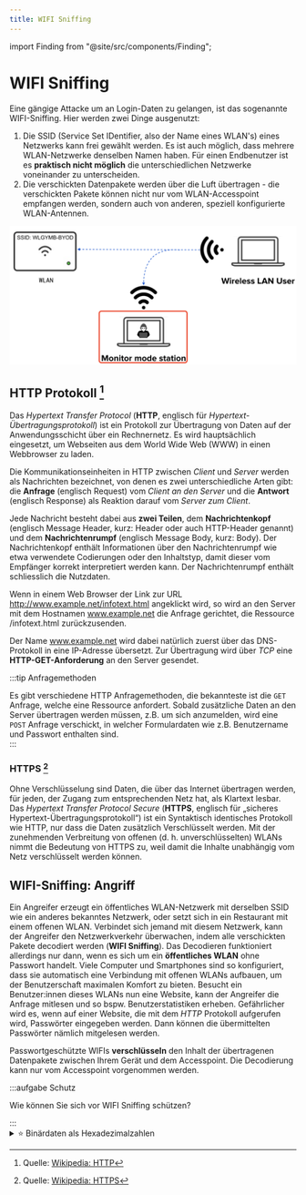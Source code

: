```yaml
---
title: WIFI Sniffing
---
```


import Finding from "@site/src/components/Finding";

# WIFI Sniffing

Eine gängige Attacke um an Login-Daten zu gelangen, ist das sogenannte WIFI-Sniffing. Hier werden zwei Dinge ausgenutzt:

1. Die SSID (Service Set IDentifier, also der Name eines WLAN's) eines Netzwerks kann frei gewählt werden. Es ist auch möglich, dass mehrere WLAN-Netzwerke denselben Namen haben. Für einen Endbenutzer ist es **praktisch nicht möglich** die unterschiedlichen Netzwerke voneinander zu unterscheiden.
2. Die verschickten Datenpakete werden über die Luft übertragen - die verschickten Pakete können nicht nur vom WLAN-Accesspoint empfangen werden, sondern auch von anderen, speziell konfigurierte WLAN-Antennen.

![](images/wifi-monitor-mode.png)

## HTTP Protokoll [^1]

Das _Hypertext Transfer Protocol_ (**HTTP**, englisch für _Hypertext-Übertragungsprotokoll_) ist ein Protokoll zur Übertragung von Daten auf der Anwendungsschicht über ein Rechnernetz. Es wird hauptsächlich eingesetzt, um Webseiten aus dem World Wide Web (WWW) in einen Webbrowser zu laden.

Die Kommunikationseinheiten in HTTP zwischen _Client_ und _Server_ werden als Nachrichten bezeichnet, von denen es zwei unterschiedliche Arten gibt: die **Anfrage** (englisch Request) vom _Client an den Server_ und die **Antwort** (englisch Response) als Reaktion darauf vom _Server zum Client_.

Jede Nachricht besteht dabei aus **zwei Teilen**, dem **Nachrichtenkopf** (englisch Message Header, kurz: Header oder auch HTTP-Header genannt) und dem **Nachrichtenrumpf** (englisch Message Body, kurz: Body). Der Nachrichtenkopf enthält Informationen über den Nachrichtenrumpf wie etwa verwendete Codierungen oder den Inhaltstyp, damit dieser vom Empfänger korrekt interpretiert werden kann. Der Nachrichtenrumpf enthält schliesslich die Nutzdaten.

Wenn in einem Web Browser der Link zur URL http://www.example.net/infotext.html angeklickt wird, so wird an den Server mit dem Hostnamen www.example.net die Anfrage gerichtet, die Ressource /infotext.html zurückzusenden.

Der Name www.example.net wird dabei natürlich zuerst über das DNS-Protokoll in eine IP-Adresse übersetzt. Zur Übertragung wird über _TCP_ eine **HTTP-GET-Anforderung** an den Server gesendet.

:::tip Anfragemethoden

Es gibt verschiedene HTTP Anfragemethoden, die bekannteste ist die `GET` Anfrage, welche eine Ressource anfordert. Sobald zusätzliche Daten an den Server übertragen werden müssen, z.B. um sich anzumelden, wird eine `POST` Anfrage verschickt, in welcher Formulardaten wie z.B. Benutzername und Passwort enthalten sind.  
:::

### HTTPS [^2]

Ohne Verschlüsselung sind Daten, die über das Internet übertragen werden, für jeden, der Zugang zum entsprechenden Netz hat, als Klartext lesbar. Das _Hypertext Transfer Protocol Secure_ (**HTTPS**, englisch für „sicheres Hypertext-Übertragungsprotokoll“) ist ein Syntaktisch identisches Protokoll wie HTTP, nur dass die Daten zusätzlich Verschlüsselt werden. Mit der zunehmenden Verbreitung von offenen (d. h. unverschlüsselten) WLANs nimmt die Bedeutung von HTTPS zu, weil damit die Inhalte unabhängig vom Netz verschlüsselt werden können.

## WIFI-Sniffing: Angriff

Ein Angreifer erzeugt ein öffentliches WLAN-Netzwerk mit derselben SSID wie ein anderes bekanntes Netzwerk, oder setzt sich in ein Restaurant mit einem offenen WLAN. Verbindet sich jemand mit diesem Netzwerk, kann der Angreifer den Netzwerkverkehr überwachen, indem alle verschickten Pakete decodiert werden (**WIFI Sniffing**). Das Decodieren funktioniert allerdings nur dann, wenn es sich um ein **öffentliches WLAN** ohne Passwort handelt. Viele Computer und Smartphones sind so konfiguriert, dass sie automatisch eine Verbindung mit offenen WLANs aufbauen, um der Benutzerschaft maximalen Komfort zu bieten. Besucht ein Benutzer:innen dieses WLANs nun eine Website, kann der Angreifer die Anfrage mitlesen und so bspw. Benutzerstatistiken erheben. Gefährlicher wird es, wenn auf einer Website, die mit dem _HTTP_ Protokoll aufgerufen wird, Passwörter eingegeben werden. Dann können die übermittelten Passwörter nämlich mitgelesen werden.

<Finding title="Wieso funktioniert die Decodierung der Pakete bei Passwortgeschützte WIFIs nicht?">

Passwortgeschützte WIFIs **verschlüsseln** den Inhalt der übertragenen Datenpakete zwischen Ihrem Gerät und dem Accesspoint. Die Decodierung kann nur vom Accesspoint vorgenommen werden.

</Finding>

:::aufgabe Schutz

Wie können Sie sich vor WIFI Sniffing schützen?

<Answer type="text" id="q1" webKey="fa0bde47-cf19-4ae1-891d-40a6e976ce75"/>
:::

<details id="binärdaten-als-hexadezimal-zahl">
<summary>⭐️ Binärdaten als Hexadezimalzahlen</summary>

## Binärdaten als Hexadezimal Zahl

Binärdaten sind für Menschen relativ umständlich zu merken und einzuordnen, da so viele Stellen notwendig sind. Abhilfe schafft das **Hexadezimalsystem**, welches statt Zwei (binär) oder Zehn (dezimal) _Sechzehn_ eindeutige Zeichen besitzt:

```
0 1 2 3 4 5 6 7 8 9 A B C D E F
```

Sehr praktisch: mit einem Hexadezimalzeichen können alle Zustände beschrieben werden, für die sonst **4 bits** notwendig sind.

<div className="small-table">

| Dezimal | Hexadezimal |  Binär |
| ------: | ----------: | -----: |
|       0 |         `0` | `0000` |
|       1 |         `1` | `0001` |
|       2 |         `2` | `0010` |
|       3 |         `3` | `0011` |
|       4 |         `4` | `0100` |
|       5 |         `5` | `0101` |
|       6 |         `6` | `0110` |
|       7 |         `7` | `0111` |
|       8 |         `8` | `1000` |
|       9 |         `9` | `1001` |
|      10 |         `A` | `1010` |
|      11 |         `B` | `1011` |
|      12 |         `C` | `1100` |
|      13 |         `D` | `1101` |
|      14 |         `E` | `1110` |
|      15 |         `F` | `1111` |

</div>

### Konvention 1 Byte = 2 Hexadezimalzahlen

So lassen sich Binärzahlen, aufgeteilt in Bytes (=8 bits) durch zwei Hexadezimal Zahlen beschreiben:

$$\
\begin{aligned}
12_{10} \quad\tilde{=}\quad 0000 \; 1100_{2} \quad & \tilde{=}\quad 0C_{16} \\
19_{10} \quad\tilde{=}\quad 0001 \; 0011_{2} \quad & \tilde{=}\quad 13_{16} \\
42_{10} \quad\tilde{=}\quad 0010 \; 1010_{2} \quad & \tilde{=}\quad 2A_{16} \\
189_{10} \quad\tilde{=}\quad 1011 \; 1101_{2} \quad & \tilde{=}\quad BD_{16}
\end{aligned}$$

</details>

[^1]: Quelle: [Wikipedia: HTTP](https://de.wikipedia.org/wiki/Hypertext_Transfer_Protocol)
[^2]: Quelle: [Wikipedia: HTTPS](https://de.wikipedia.org/wiki/Hypertext_Transfer_Protocol_Secure)
